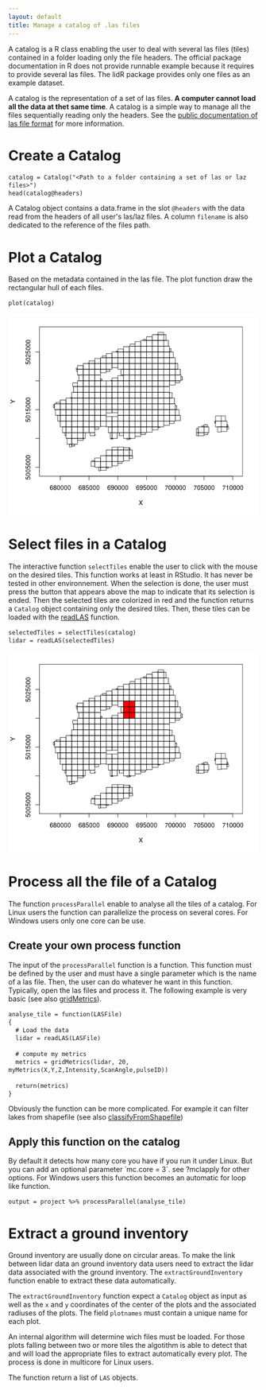 ```yaml
---
layout: default
title: Manage a catalog of .las files
---
```


A catalog is a R class enabling the user to deal with several las files (tiles) contained in a folder loading only the file headers. The official package documentation in R does not provide runnable example because it requires to provide several las files.  The lidR package provides only one files as an example dataset.

A catalog is the representation of a set of las files. **A computer cannot load all the data at thet same time**. A catalog is a simple way to manage all the files sequentially reading only the headers. See the [public documentation of las file format](http://www.asprs.org/wp-content/uploads/2010/12/LAS_1_4_r13.pdf) for more information.

# Create a Catalog

    catalog = Catalog("<Path to a folder containing a set of las or laz files>")
    head(catalog@headers)

A Catalog object contains a data.frame in the slot `@headers` with the 
data read from the headers of all user's las/laz files. A column  `filename` is also dedicated to the reference of the files path.

# Plot a Catalog

Based on the metadata contained in the las file. The plot function draw the rectangular hull of each files.

    plot(catalog)
    
![](images/catalog.png)

# Select files in a Catalog

The interactive function `selectTiles` enable the user to click with the mouse on the desired tiles. This function works at least in RStudio. It has never be tested in other environnement. When the selection is done, the user must press the button that appears above the map to indicate that its selection is ended. Then the selected tiles are colorized in red and the function returns a `Catalog` object containing only the desired tiles. Then, these tiles can be loaded with the [readLAS](loadLidar.html) function.

    selectedTiles = selectTiles(catalog)
    lidar = readLAS(selectedTiles)
    
![](images/catalog-selected.png)

# Process all the file of a Catalog

The function `processParallel` enable to analyse all the tiles of a catalog. For Linux users the function can parallelize the process on several cores. For Windows users only one core can be use.

## Create your own process function

The input of the `processParallel` function is a function. This function must be defined by the user and must have a single parameter which is the name of a las file. Then, the user can do whatever he want in this function. Typically, open the las files and process it. The following example is very basic (see also [gridMetrics](gridMetrics.html)).

    analyse_tile = function(LASFile)
    {
      # Load the data
      lidar = readLAS(LASFile)
    
      # compute my metrics
      metrics = gridMetrics(lidar, 20, myMetrics(X,Y,Z,Intensity,ScanAngle,pulseID))
    
      return(metrics)
    }
    
Obviously the function can be more complicated. For example it can filter lakes from shapefile (see also [classifyFromShapefile](classifyFromShapefile.html))

## Apply this function on the catalog

By default it detects how many core you have if you run it under Linux. But you can add an optional parameter ̀ mc.core = 3`. see ?mclapply for other options. For Windows users this function becomes an automatic for loop like function.

    output = project %>% processParallel(analyse_tile)
    
# Extract a ground inventory

Ground inventory are usually done on circular areas. To make the link between lidar data an ground inventory data users need to extract the lidar data associated with the ground inventory. The `extractGroundInventory` function enable to extract these data automatically.

The `extractGroundInventory` function expect a `Catalog` object as input as well as the `x` and `y` coordinates of the center of the plots and the associated radiuses of the plots. The field `plotnames` must contain a unique name for each plot.

An internal algorithm will determine wich files must be loaded. For those plots falling between two or more tiles the algotithm is able to detect that and will load the appropriate files to extract automatically every plot. The process is done in multicore for Linux users.

The function return a list of `LAS` objects.
